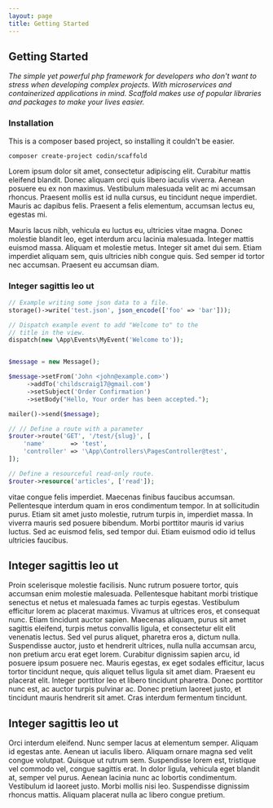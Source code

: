 ```yaml
---
layout: page
title: Getting Started
---
```


## Getting Started

_The simple yet powerful php framework for developers who don't want to stress when developing complex projects. With microservices and containerized applications in mind. Scaffold makes use of popular libraries and packages to make your lives easier._

### Installation

This is a composer based project, so installing it couldn't be easier.

```
composer create-project codin/scaffold
```

Lorem ipsum dolor sit amet, consectetur adipiscing elit. Curabitur mattis eleifend blandit. Donec aliquam orci quis libero iaculis viverra. Aenean posuere eu ex non maximus. Vestibulum malesuada velit ac mi accumsan rhoncus. Praesent mollis est id nulla cursus, eu tincidunt neque imperdiet. Mauris ac dapibus felis. Praesent a felis elementum, accumsan lectus eu, egestas mi.

Mauris lacus nibh, vehicula eu luctus eu, ultricies vitae magna. Donec molestie blandit leo, eget interdum arcu lacinia malesuada. Integer mattis euismod massa. Aliquam et molestie metus. Integer sit amet dui sem. Etiam imperdiet aliquam sem, quis ultricies nibh congue quis. Sed semper id tortor nec accumsan. Praesent eu accumsan diam.

### Integer sagittis leo ut

```php
// Example writing some json data to a file.
storage()->write('test.json', json_encode(['foo' => 'bar']));

// Dispatch example event to add "Welcome to" to the
// title in the view.
dispatch(new \App\Events\MyEvent('Welcome to'));


$message = new Message();

$message->setFrom('John <john@example.com>')
     ->addTo('childscraig17@gmail.com')
     ->setSubject('Order Confirmation')
     ->setBody("Hello, Your order has been accepted.");

mailer()->send($message);

// // Define a route with a parameter
$router->route('GET', '/test/{slug}', [
    'name'       => 'test',
    'controller' => '\App\Controllers\PagesController@test',
]);

// Define a resourceful read-only route.
$router->resource('articles', ['read']);
```

vitae congue felis imperdiet. Maecenas finibus faucibus accumsan. Pellentesque interdum quam in eros condimentum tempor. In at sollicitudin purus. Etiam sit amet justo molestie, rutrum turpis in, imperdiet massa. In viverra mauris sed posuere bibendum. Morbi porttitor mauris id varius luctus. Sed ac euismod felis, sed tempor dui. Etiam euismod odio id tellus ultricies faucibus.

## Integer sagittis leo ut

Proin scelerisque molestie facilisis. Nunc rutrum posuere tortor, quis accumsan enim molestie malesuada. Pellentesque habitant morbi tristique senectus et netus et malesuada fames ac turpis egestas. Vestibulum efficitur lorem ac placerat maximus. Vivamus at ultrices eros, et consequat nunc. Etiam tincidunt auctor sapien. Maecenas aliquam, purus sit amet sagittis eleifend, turpis metus convallis ligula, et consectetur elit elit venenatis lectus. Sed vel purus aliquet, pharetra eros a, dictum nulla. Suspendisse auctor, justo et hendrerit ultrices, nulla nulla accumsan arcu, non pretium arcu erat eget lorem. Curabitur dignissim sapien arcu, id posuere ipsum posuere nec. Mauris egestas, ex eget sodales efficitur, lacus tortor tincidunt neque, quis aliquet tellus ligula sit amet diam. Praesent eu placerat elit. Integer porttitor leo et libero tincidunt pharetra. Donec porttitor nunc est, ac auctor turpis pulvinar ac. Donec pretium laoreet justo, et tincidunt mauris hendrerit sit amet. Cras interdum fermentum tincidunt.

## Integer sagittis leo ut

Orci interdum eleifend. Nunc semper lacus at elementum semper. Aliquam id egestas ante. Aenean ut iaculis libero. Aliquam ornare magna sed velit congue volutpat. Quisque ut rutrum sem. Suspendisse lorem est, tristique vel commodo vel, congue sagittis erat. In dolor ligula, vehicula eget blandit at, semper vel purus. Aenean lacinia nunc ac lobortis condimentum. Vestibulum id laoreet justo. Morbi mollis nisi leo. Suspendisse dignissim rhoncus mattis. Aliquam placerat nulla ac libero congue pretium.
